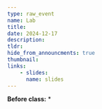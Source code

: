 ```yaml
---
type: raw_event
name: Lab
title: 
date: 2024-12-17
description: 
tldr: 
hide_from_announcments: true
thumbnail:
links:
    - slides: 
      name: slides
---
```


**Before class:**
* 
